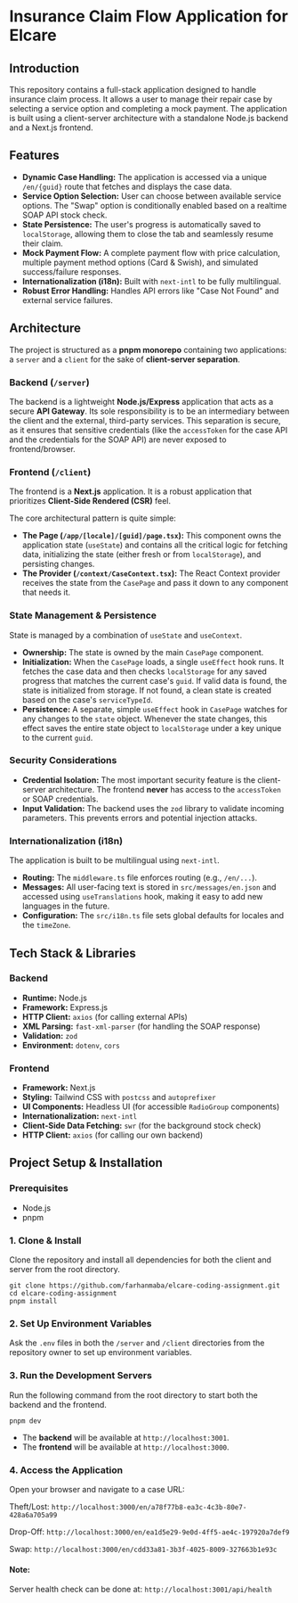 # Insurance Claim Flow Application for Elcare

## Introduction

This repository contains a full-stack application designed to handle insurance claim process. It allows a user to manage their repair case by selecting a service option and completing a mock payment. The application is built using a client-server architecture with a standalone Node.js backend and a Next.js frontend.

## Features

* **Dynamic Case Handling:** The application is accessed via a unique `/en/{guid}` route that fetches and displays the case data.
* **Service Option Selection:** User can choose between available service options. The "Swap" option is conditionally enabled based on a realtime SOAP API stock check.
* **State Persistence:** The user's progress is automatically saved to `localStorage`, allowing them to close the tab and seamlessly resume their claim.
* **Mock Payment Flow:** A complete payment flow with price calculation, multiple payment method options (Card & Swish), and simulated success/failure responses.
* **Internationalization (i18n):** Built with `next-intl` to be fully multilingual.
* **Robust Error Handling:** Handles API errors like "Case Not Found" and external service failures.

## Architecture

The project is structured as a **pnpm monorepo** containing two applications: a `server` and a `client` for the sake of **client-server separation**.

### Backend (`/server`)

The backend is a lightweight **Node.js/Express** application that acts as a secure **API Gateway**. Its sole responsibility is to be an intermediary between the client and the external, third-party services. This separation is secure, as it ensures that sensitive credentials (like the `accessToken` for the case API and the credentials for the SOAP API) are never exposed to frontend/browser.

### Frontend (`/client`)

The frontend is a **Next.js** application. It is a robust application that prioritizes **Client-Side Rendered (CSR)** feel.

The core architectural pattern is quite simple:

* **The Page (`/app/[locale]/[guid]/page.tsx`):** This component owns the application state (`useState`) and contains all the critical logic for fetching data, initializing the state (either fresh or from `localStorage`), and persisting changes.
* **The Provider (`/context/CaseContext.tsx`):** The React Context provider receives the state from the `CasePage` and pass it down to any component that needs it.

### State Management & Persistence

State is managed by a combination of `useState` and `useContext`.

* **Ownership:** The state is owned by the main `CasePage` component.
* **Initialization:** When the `CasePage` loads, a single `useEffect` hook runs. It fetches the case data and then checks `localStorage` for any saved progress that matches the current case's `guid`. If valid data is found, the state is initialized from storage. If not found, a clean state is created based on the case's `serviceTypeId`.
* **Persistence:** A separate, simple `useEffect` hook in `CasePage` watches for any changes to the `state` object. Whenever the state changes, this effect saves the entire state object to `localStorage` under a key unique to the current `guid`.

### Security Considerations

* **Credential Isolation:** The most important security feature is the client-server architecture. The frontend **never** has access to the `accessToken` or SOAP credentials.
* **Input Validation:** The backend uses the `zod` library to validate incoming parameters. This prevents errors and potential injection attacks.

### Internationalization (i18n)

The application is built to be multilingual using `next-intl`.

* **Routing:** The `middleware.ts` file enforces routing (e.g., `/en/...`).
* **Messages:** All user-facing text is stored in `src/messages/en.json` and accessed using `useTranslations` hook, making it easy to add new languages in the future.
* **Configuration:** The `src/i18n.ts` file sets global defaults for locales and the `timeZone`.

## Tech Stack & Libraries

### Backend

* **Runtime:** Node.js
* **Framework:** Express.js
* **HTTP Client:** `axios` (for calling external APIs)
* **XML Parsing:** `fast-xml-parser` (for handling the SOAP response)
* **Validation:** `zod`
* **Environment:** `dotenv`, `cors`

### Frontend

* **Framework:** Next.js
* **Styling:** Tailwind CSS with `postcss` and `autoprefixer`
* **UI Components:** Headless UI (for accessible `RadioGroup` components)
* **Internationalization:** `next-intl`
* **Client-Side Data Fetching:** `swr` (for the background stock check)
* **HTTP Client:** `axios` (for calling our own backend)

## Project Setup & Installation

### Prerequisites

* Node.js
* pnpm

### 1. Clone & Install

Clone the repository and install all dependencies for both the client and server from the root directory.

```
git clone https://github.com/farhanmaba/elcare-coding-assignment.git
cd elcare-coding-assignment
pnpm install
```

### 2. Set Up Environment Variables

Ask the `.env` files in both the `/server` and `/client` directories from the repository owner to set up environment variables.

### 3. Run the Development Servers

Run the following command from the root directory to start both the backend and the frontend.

```
pnpm dev
```

* The **backend** will be available at `http://localhost:3001`.
* The **frontend** will be available at `http://localhost:3000`.

### 4. Access the Application

Open your browser and navigate to a case URL:

Theft/Lost: `http://localhost:3000/en/a78f77b8-ea3c-4c3b-80e7-428a6a705a99`

Drop-Off: `http://localhost:3000/en/ea1d5e29-9e0d-4ff5-ae4c-197920a7def9`

Swap: `http://localhost:3000/en/cdd33a81-3b3f-4025-8009-327663b1e93c`

#### Note:

Server health check can be done at: `http://localhost:3001/api/health`